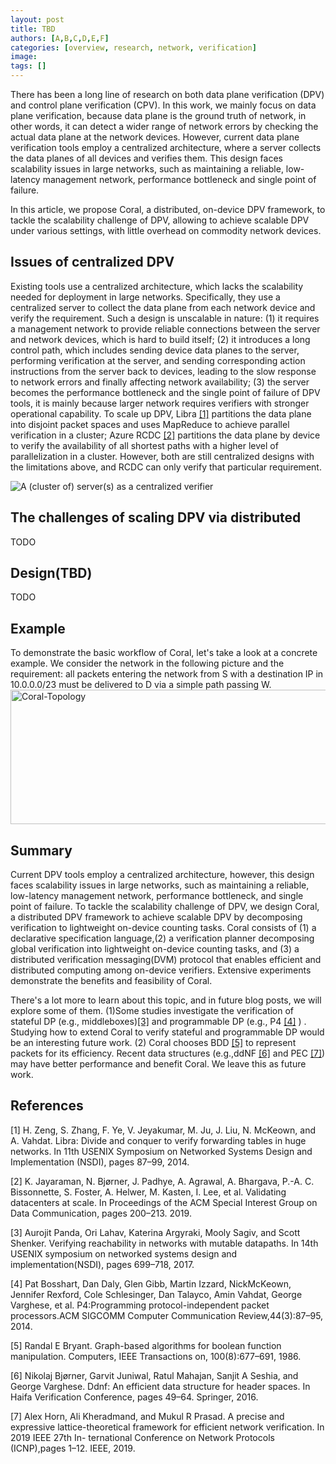 ```yaml
---
layout: post
title: TBD
authors: [A,B,C,D,E,F]
categories: [overview, research, network, verification]
image: 
tags: []
---
```


There has been a long line of research on both data plane verification (DPV) and control plane verification (CPV). In this work, we mainly focus on data plane verification, because data plane is the ground truth of network, in other words,  it can detect a wider range of network errors by checking the actual data plane at the network devices. However, current data plane verification tools employ a centralized architecture, where a server collects the data planes of all devices and verifies them.  This design faces scalability issues in large networks, such as maintaining a reliable, low-latency management network, performance bottleneck and single point of failure. 

In this article, we propose Coral, a distributed, on-device DPV framework, to tackle the scalability challenge of DPV, allowing to achieve scalable DPV under various settings, with little overhead on commodity network devices.



## Issues of centralized DPV

Existing tools use a centralized architecture, which lacks the scalability needed for deployment in large networks. Specifically, they use a centralized server to collect the data plane from each network device and verify the requirement. Such a design is unscalable in nature: (1) it requires a management network to provide reliable connections between the server and network devices, which is hard to build itself; (2) it introduces a long control path, which includes sending device data planes to the server, performing verification at the server, and sending corresponding action instructions from the server back to devices, leading to the slow response to network errors and finally affecting network availability; (3) the server becomes the performance bottleneck and the single point of failure of DPV tools, it is mainly because larger network requires verifiers with stronger operational capability. To scale up DPV, Libra [[1]](#Libra) partitions the data plane into disjoint packet spaces and uses MapReduce to achieve parallel verification in a cluster; Azure RCDC [[2]](#RCDC) partitions the data plane by device to verify the availability of all shortest paths with a higher level of parallelization in a cluster. However, both are still centralized designs with the limitations above, and RCDC can only verify that particular requirement.

![A (cluster of) server(s) as a centralized verifier](C:\Users\31139\Desktop\centralizedDPV.png)

## The challenges of scaling DPV via distributed

TODO

## Design(TBD)

TODO

## Example 

To demonstrate the basic workflow of Coral, let's take a look at a concrete example. We consider the network in the following picture and the requirement: all packets entering the network from S with a destination IP in 10.0.0.0/23 must be delivered to D via a simple path passing W.
<img src="/assets/images/models/Coral-topology.png" alt="Coral-Topology" width="523" height="215"/>

## Summary

Current DPV tools employ a centralized architecture, however, this design faces scalability issues in large networks, such as maintaining a reliable, low-latency management network, performance bottleneck, and single point of failure. To tackle the scalability challenge of DPV, we design Coral, a distributed DPV framework to achieve scalable DPV by decomposing verification to lightweight on-device counting tasks. Coral consists of (1) a declarative specification language,(2) a verification planner decomposing global verification into lightweight on-device counting tasks, and (3) a distributed verification messaging(DVM) protocol that enables efficient and distributed computing among on-device verifiers. Extensive experiments demonstrate the benefits and feasibility of Coral. 
		
There's a lot more to learn about this topic, and in future blog posts, we will explore some of them. (1)Some studies investigate the verification of stateful DP (e.g., middleboxes)[[3]](#middleboxes) and programmable DP (e.g., P4 [[4]](#P4) ) . Studying how to extend Coral to verify stateful and programmable DP would be an interesting future work. (2) Coral chooses BDD [[5]](#BDD) to represent packets for its efficiency. Recent data structures (e.g.,ddNF [[6]](#ddNF) and PEC [[7]](#PEC)) may have better performance and benefit Coral. We leave this as future work.

## References

 <a name="Libra"></a>[1] H. Zeng, S. Zhang, F. Ye, V. Jeyakumar, M. Ju, J. Liu, N. McKeown, and A. Vahdat. Libra: Divide and conquer to verify forwarding tables in huge networks. In 11th USENIX Symposium on Networked Systems Design and Implementation (NSDI), pages 87–99, 2014.

<a name="RCDC"></a>[2] K. Jayaraman, N. Bjørner, J. Padhye, A. Agrawal, A. Bhargava, P.-A. C. Bissonnette, S. Foster, A. Helwer, M. Kasten, I. Lee, et al.
Validating datacenters at scale. In Proceedings of the ACM Special Interest Group on Data Communication, pages 200–213. 2019.

<a name="middleboxes"></a>[3] Aurojit Panda, Ori Lahav, Katerina Argyraki, Mooly Sagiv, and Scott Shenker. Verifying reachability in networks with mutable datapaths. In 14th USENIX symposium on networked systems design and implementation(NSDI), pages 699–718, 2017.
		
<a name="P4"></a>[4] Pat Bosshart, Dan Daly, Glen Gibb, Martin Izzard, NickMcKeown, Jennifer Rexford, Cole Schlesinger, Dan Talayco, Amin Vahdat, George Varghese, et al. P4:Programming protocol-independent packet processors.ACM SIGCOMM Computer Communication Review,44(3):87–95, 2014.
		
<a name="BDD"></a>[5] Randal E Bryant. Graph-based algorithms for boolean function manipulation. Computers, IEEE Transactions on, 100(8):677–691, 1986.
		
<a name="ddNF"></a>[6] Nikolaj Bjørner, Garvit Juniwal, Ratul Mahajan, Sanjit A Seshia, and George Varghese. Ddnf: An efficient data structure for header spaces. In Haifa Verification Conference, pages 49–64. Springer, 2016.
		
<a name="PEC"></a>[7] Alex Horn, Ali Kheradmand, and Mukul R Prasad. A precise and expressive lattice-theoretical framework for efficient network verification. In 2019 IEEE 27th In- ternational Conference on Network Protocols (ICNP),pages 1–12. IEEE, 2019.

